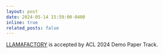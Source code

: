 ```yaml
---
layout: post
date: 2024-05-14 15:59:00-0400
inline: true
related_posts: false
---
```


[LLAMAFACTORY](https://github.com/hiyouga/LLaMA-Factory) is accepted by ACL 2024 Demo Paper Track.